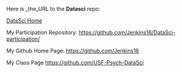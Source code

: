Here is _the_URL to the **Datasci** repo:

[DataSci Home](https://github.com/USF-Psych-DataSci/DataSci-home)

My Participation Repository:
https://github.com/Jenkins16/DataSci-participation/

My Github Home Page:
https://github.com/Jenkins16

My Class Page
https://github.com/USF-Psych-DataSci
